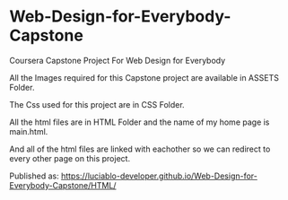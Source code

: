 # Web-Design-for-Everybody-Capstone
Coursera Capstone Project For Web Design for Everybody

All the Images required for this Capstone project are available in ASSETS Folder.

The Css used for this project are in CSS Folder.

All the html files are in HTML Folder and the name of my home page is main.html.

And all of the html files are linked with eachother so we can redirect to every other page on this project.

Published as: https://luciablo-developer.github.io/Web-Design-for-Everybody-Capstone/HTML/

